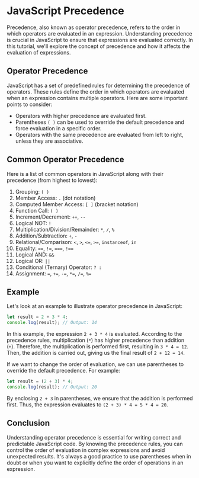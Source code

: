 # JavaScript Precedence

Precedence, also known as operator precedence, refers to the order in which operators are evaluated in an expression. Understanding precedence is crucial in JavaScript to ensure that expressions are evaluated correctly. In this tutorial, we'll explore the concept of precedence and how it affects the evaluation of expressions.

## Operator Precedence

JavaScript has a set of predefined rules for determining the precedence of operators. These rules define the order in which operators are evaluated when an expression contains multiple operators. Here are some important points to consider:

- Operators with higher precedence are evaluated first.
- Parentheses `( )` can be used to override the default precedence and force evaluation in a specific order.
- Operators with the same precedence are evaluated from left to right, unless they are associative.

## Common Operator Precedence

Here is a list of common operators in JavaScript along with their precedence (from highest to lowest):

1. Grouping: `( )`
2. Member Access: `.` (dot notation)
3. Computed Member Access: `[ ]` (bracket notation)
4. Function Call: `( )`
5. Increment/Decrement: `++`, `--`
6. Logical NOT: `!`
7. Multiplication/Division/Remainder: `*`, `/`, `%`
8. Addition/Subtraction: `+`, `-`
9. Relational/Comparison: `<`, `>`, `<=`, `>=`, `instanceof`, `in`
10. Equality: `==`, `!=`, `===`, `!==`
11. Logical AND: `&&`
12. Logical OR: `||`
13. Conditional (Ternary) Operator: `? :`
14. Assignment: `=`, `+=`, `-=`, `*=`, `/=`, `%=` 

## Example

Let's look at an example to illustrate operator precedence in JavaScript:

```javascript
let result = 2 + 3 * 4;
console.log(result); // Output: 14
```

In this example, the expression `2 + 3 * 4` is evaluated. According to the precedence rules, multiplication (`*`) has higher precedence than addition (`+`). Therefore, the multiplication is performed first, resulting in `3 * 4 = 12`. Then, the addition is carried out, giving us the final result of `2 + 12 = 14`.

If we want to change the order of evaluation, we can use parentheses to override the default precedence. For example:

```javascript
let result = (2 + 3) * 4;
console.log(result); // Output: 20
```

By enclosing `2 + 3` in parentheses, we ensure that the addition is performed first. Thus, the expression evaluates to `(2 + 3) * 4 = 5 * 4 = 20`.

## Conclusion

Understanding operator precedence is essential for writing correct and predictable JavaScript code. By knowing the precedence rules, you can control the order of evaluation in complex expressions and avoid unexpected results. It's always a good practice to use parentheses when in doubt or when you want to explicitly define the order of operations in an expression.
